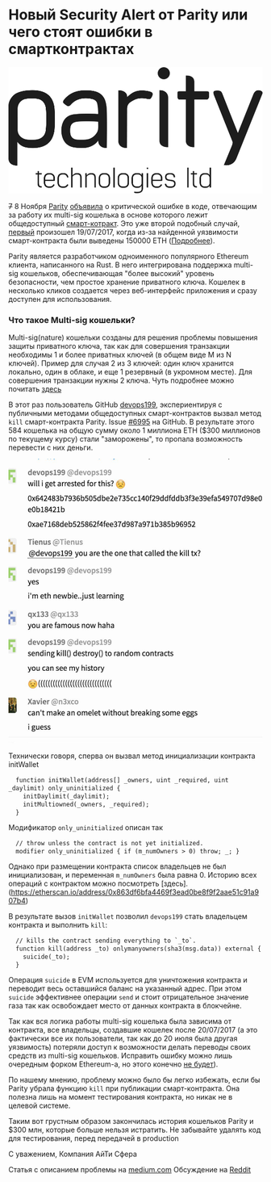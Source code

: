 # Новый Security Alert от Parity или чего стоят ошибки в смартконтрактах 

![Parity](paritytech-hero-lg.png)

<s>7</s> 8 Ноября [Parity](https://paritytech.io) [объявила](https://paritytech.io/blog/security-alert.html) о критической ошибке в коде, отвечающим за работу их multi-sig кошелька в основе которого лежит общедоступный [смарт-котракт](https://github.com/paritytech/parity/blob/v1.8.2/js/src/contracts/snippets/enhanced-wallet.sol). Это уже второй подобный случай, [первый](https://paritytech.io/blog/security-alert-high-2.html) произошел 19/07/2017, когда из-за найденной уязвимости смарт-контракта были выведены 150000 ETH ([Подробнее](https://habrahabr.ru/post/333754/)).

Parity является разработчиком одноименного популярного Ethereum клиента, написанного на Rust. В него интегрирована поддержка multi-sig кошельков, обеспечивающая "более высокий" уровень безопасности, чем простое хранение приватного ключа. Кошелек в несколько кликов создается через веб-интерфейс приложения и сразу доступен для использования. 


### Что такое Multi-sig кошельки?
Multi-sig(nature) кошельки созданы для решения проблемы повышения защиты приватного ключа, так как для совершения транзакции необходимы 1 и более приватных ключей (в общем виде M из N ключей). Пример для случая 2 из 3 ключей: один ключ хранится локально, один в облаке, и еще 1 резервный (в укромном месте). Для совершения транзакции нужны 2 ключа. Чуть подробнее можно почитать [здесь](https://99bitcoins.com/what-is-multi%C2%ADsig-bitcoin-wallet-should-you-using-one/)

В этот раз пользователь GitHub [devops199](https://github.com/devops199), экспериентируя с публичными методами общедоступных смарт-контрактов вызвал метод `kill` смарт-контракта Parity. Issue [#6995](https://github.com/paritytech/parity/issues/6995) на GitHub. В результате этого 584 кошелька на общую сумму около 1 миллиона ETH ($300 миллионов по текущему курсу) стали "заморожены", то пропала возможность перевести с них деньги.

![devops199](devops199.jpg)

Технически говоря, сперва он вызвал метод инициализации контракта initWallet
```
  function initWallet(address[] _owners, uint _required, uint _daylimit) only_uninitialized {
    initDaylimit(_daylimit);
    initMultiowned(_owners, _required);
  }
```
Модификатор `only_uninitialized` описан так
```
  // throw unless the contract is not yet initialized.
  modifier only_uninitialized { if (m_numOwners > 0) throw; _; }
```

Однако при размещении контракта список владельцев не был инициализован, и переменная `m_numOwners` была равна 0. Историю всех операций с контрактом можно посмотреть [здесь].(https://etherscan.io/address/0x863df6bfa4469f3ead0be8f9f2aae51c91a907b4)

В результате вызов `initWallet` позволил `devops199` стать владельцем контракта и выполнить `kill`:
```
  // kills the contract sending everything to `_to`.
  function kill(address _to) onlymanyowners(sha3(msg.data)) external {
    suicide(_to);
  }
```

Операция `suicide` в EVM используется для уничтожения контракта и переводит весь оставшийся баланс на указанный адрес. При этом `suicide` эффективнее операции `send` и стоит отрицательное значение газа так как освобождает место от данных контракта в блокчейне.

Так как вся логика работы multi-sig кошелька была зависима от контракта, все владельцы, создавшие кошелек после 20/07/2017 (а это фактически все их пользователи, так как до 20 июля была другая уязвимость) потеряли доступ к возможности делать переводы своих средств из multi-sig кошельков. Исправить ошибку можно лишь очередным форком Ethereum-a, но этого конечно [не будет](https://twitter.com/VitalikButerin/status/928172344631115776)).

По нашему мнению, проблему можно было бы легко избежать, если бы Parity убрала функцию `kill` при публикации смарт-контракта. Она полезна лишь на момент тестирования контракта, но никак не в целевой системе.

Таким вот грустным образом закончилась история кошельков Parity и $300 млн, которые больше нельзя истратить.
Не забывайте удалять код для тестирования, перед передачей в production

С уважением, 
Компания АйТи Сфера


Статья с описанием проблемы на [medium.com](https://blog.springrole.com/parity-multi-sig-wallets-funds-frozen-explained-768ac072763c)
Обсуждение на [Reddit](https://www.reddit.com/r/ethereum/comments/7bchez/parity_multisig_wallets_deployed_after_730_issue/)
